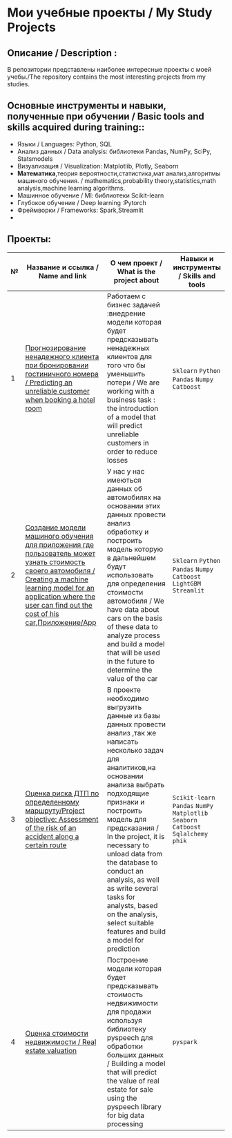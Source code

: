 # Мои учебные проекты / My Study Projects

## Описание / Description :
В репозитории представлены наиболее интересные проекты с моей учебы./The repository contains the most interesting projects from my studies.

## Основные инструменты и навыки, полученные при обучении / Basic tools and skills acquired during training::
- Языки / Languages: Python, SQL
- Анализ данных / Data analysis: библиотеки Pandas, NumPy, SciPy, Statsmodels
- Визуализация /  Visualization: Matplotlib, Plotly, Seaborn
- **Математика**,теория вероятности,статистика,мат анализ,алгоритмы машиного обучения. / mathematics,probability theory,statistics,math analysis,machine learning algorithms.
- Машинное обучение / Ml: библиотеки Scikit-learn
- Глубокое обучение / Deep learning :Pytorch
- Фреймворки / Frameworks: Spark,Streamlit
- 
## Проекты:
| №| Название и ссылка / Name and link | О чем проект / What is the project about                                     | Навыки и инструменты / Skills and tools      |  
|-----------|-------------------|------------------------------------------------------------------|-----------------------------------|
|1              |[Прогнозирование ненадежного клиента при бронировании гостиничного номера / Predicting an unreliable customer when booking a hotel room  ](https://github.com/Zeroflip64/Study_projects/tree/main/Hotels)|Работаем  с бизнес задачей :внедрение модели которая будет предсказывать ненадежных клиентов для того что бы уменьшить потери / We are working with a business task : the introduction of a model that will predict unreliable customers in order to reduce losses|`Sklearn` `Python` `Pandas` `Numpy` `Catboost`|
|2|[Создание модели машиного обучения для приложения где пользователь может узнать стоимость своего автомобиля / Creating a machine learning model for an application where the user can find out the cost of his car](https://github.com/Zeroflip64/Study_projects/blob/main/Cars/Car.ipynb),[Приложение/App](https://zeroflip64-study-projects-cars-p-eoyi8p.streamlit.app/)|У нас у нас имеються данных об автомобилях на основании этих данных провести анализ обработку и построить модель которую в дальнейшем будут использовать для определения стоимости автомобиля / We have data about cars on the basis of these data to analyze process and build a model that will be used in the future to determine the value of the car |`Sklearn` `Python` `Pandas` `Numpy` `Catboost` `LightGBM` `Streamlit`|
|3|[Оценка риска ДТП по определенному маршруту/Project objective: Assessment of the risk of an accident along a certain route](https://github.com/Zeroflip64/Study_projects/blob/main/Accident_predict/accident_prediction.ipynb)|В проекте необходимо выгрузить данные из базы данных провести анализ ,так же написать несколько задач для аналитиков,на основании анализа выбрать подходящие признаки и построить модель для предсказания / In the project, it is necessary to unload data from the database to conduct an analysis, as well as write several tasks for analysts, based on the analysis, select suitable features and build a model for prediction| `Scikit-learn` `Pandas` `NumPy` `Matplotlib` `Seaborn` `Catboost` `Sqlalchemy` `phik`|
|4|[Оценка стоимости недвижимости / Real estate valuation](https://github.com/Zeroflip64/Study_projects/blob/main/Spark/Spark%20(1).ipynb)|Построение модели которая будет предсказывать стоимость недвижимости для продажи используя библиотеку pyspeech для обработки больших данных / Building a model that will predict the value of real estate for sale using the pyspeech library for big data processing|`pyspark`|

